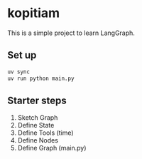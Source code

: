# kopitiam

This is a simple project to learn LangGraph.

## Set up

```sh
uv sync
uv run python main.py
```


## Starter steps

1. Sketch Graph
1. Define State
1. Define Tools (time)
1. Define Nodes
1. Define Graph (main.py)
